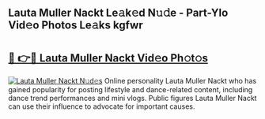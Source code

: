## Lauta Muller Nackt Le𝚊k𝚎d N𝚞𝚍e - Part-YIo Vid𝚎o Photos Le𝚊ks kgfwr

# <h2><a href="http://fb6kfd.evod.top/?m=Lauta+Muller+Nackt">🔗 👉🔴 Lauta Muller Nackt Vid𝚎o Ph𝚘t𝚘s</a></h2>

[![Lauta Muller Nackt N𝚞d𝚎s](https://i.imgur.com/8V9OHl7.gif)](http://fb6kfd.evod.top/?m=Lauta+Muller+Nackt)
Online personality Lauta Muller Nackt who has gained popularity for posting lifestyle and dance-related content, including dance trend performances and mini vlogs. Public figures Lauta Muller Nackt can use their influence to advocate for important causes. 
